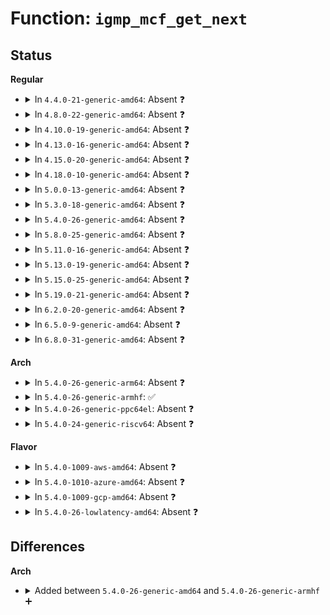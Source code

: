 # Function: <code>igmp_mcf_get_next</code>

## Status
<b>Regular</b>
<ul>
<li>
<details>
<summary>In <code>4.4.0-21-generic-amd64</code>: Absent ❓</summary>

```json
{
  "name": "igmp_mcf_get_next",
  "collision_type": "Unique Static",
  "inline_type": "Selective",
  "funcs": [
    {
      "addr": 18446744071586798176,
      "name": "igmp_mcf_get_next",
      "external": false,
      "loc": "net/ipv4/igmp.c:2793",
      "file": "net/ipv4/igmp.c",
      "inline": "not declared, inlined",
      "caller_inline": [],
      "caller_func": [
        "net/ipv4/igmp.c:igmp_mcf_seq_next",
        "net/ipv4/igmp.c:igmp_mcf_seq_start"
      ]
    }
  ],
  "symbols": [
    {
      "addr": 18446744071586798176,
      "name": "igmp_mcf_get_next.isra.19",
      "section": ".text",
      "bind": "STB_LOCAL",
      "size": 176
    }
  ]
}
```
</details>
</li>
<li>
<details>
<summary>In <code>4.8.0-22-generic-amd64</code>: Absent ❓</summary>

```json
{
  "name": "igmp_mcf_get_next",
  "collision_type": "Unique Static",
  "inline_type": "Selective",
  "funcs": [
    {
      "addr": 18446744071587247216,
      "name": "igmp_mcf_get_next",
      "external": false,
      "loc": "net/ipv4/igmp.c:2804",
      "file": "net/ipv4/igmp.c",
      "inline": "not declared, inlined",
      "caller_inline": [],
      "caller_func": [
        "net/ipv4/igmp.c:igmp_mcf_seq_next",
        "net/ipv4/igmp.c:igmp_mcf_seq_start"
      ]
    }
  ],
  "symbols": [
    {
      "addr": 18446744071587247216,
      "name": "igmp_mcf_get_next.isra.19",
      "section": ".text",
      "bind": "STB_LOCAL",
      "size": 182
    }
  ]
}
```
</details>
</li>
<li>
<details>
<summary>In <code>4.10.0-19-generic-amd64</code>: Absent ❓</summary>

```json
{
  "name": "igmp_mcf_get_next",
  "collision_type": "Unique Static",
  "inline_type": "Selective",
  "funcs": [
    {
      "addr": 18446744071587447824,
      "name": "igmp_mcf_get_next",
      "external": false,
      "loc": "net/ipv4/igmp.c:2842",
      "file": "net/ipv4/igmp.c",
      "inline": "not declared, inlined",
      "caller_inline": [],
      "caller_func": [
        "net/ipv4/igmp.c:igmp_mcf_seq_next",
        "net/ipv4/igmp.c:igmp_mcf_seq_start"
      ]
    }
  ],
  "symbols": [
    {
      "addr": 18446744071587447824,
      "name": "igmp_mcf_get_next.isra.19",
      "section": ".text",
      "bind": "STB_LOCAL",
      "size": 182
    }
  ]
}
```
</details>
</li>
<li>
<details>
<summary>In <code>4.13.0-16-generic-amd64</code>: Absent ❓</summary>

```json
{
  "name": "igmp_mcf_get_next",
  "collision_type": "Unique Static",
  "inline_type": "Selective",
  "funcs": [
    {
      "addr": 18446744071587585776,
      "name": "igmp_mcf_get_next",
      "external": false,
      "loc": "net/ipv4/igmp.c:2856",
      "file": "net/ipv4/igmp.c",
      "inline": "not declared, inlined",
      "caller_inline": [],
      "caller_func": [
        "net/ipv4/igmp.c:igmp_mcf_seq_next",
        "net/ipv4/igmp.c:igmp_mcf_seq_start"
      ]
    }
  ],
  "symbols": [
    {
      "addr": 18446744071587585776,
      "name": "igmp_mcf_get_next.isra.31",
      "section": ".text",
      "bind": "STB_LOCAL",
      "size": 176
    }
  ]
}
```
</details>
</li>
<li>
<details>
<summary>In <code>4.15.0-20-generic-amd64</code>: Absent ❓</summary>

```json
{
  "name": "igmp_mcf_get_next",
  "collision_type": "Unique Static",
  "inline_type": "Selective",
  "funcs": [
    {
      "addr": 18446744071588109696,
      "name": "igmp_mcf_get_next",
      "external": false,
      "loc": "net/ipv4/igmp.c:2884",
      "file": "net/ipv4/igmp.c",
      "inline": "not declared, inlined",
      "caller_inline": [],
      "caller_func": [
        "net/ipv4/igmp.c:igmp_mcf_seq_next",
        "net/ipv4/igmp.c:igmp_mcf_seq_start"
      ]
    }
  ],
  "symbols": [
    {
      "addr": 18446744071588109696,
      "name": "igmp_mcf_get_next.isra.34",
      "section": ".text",
      "bind": "STB_LOCAL",
      "size": 176
    }
  ]
}
```
</details>
</li>
<li>
<details>
<summary>In <code>4.18.0-10-generic-amd64</code>: Absent ❓</summary>

```json
{
  "name": "igmp_mcf_get_next",
  "collision_type": "Unique Static",
  "inline_type": "Selective",
  "funcs": [
    {
      "addr": 18446744071588464256,
      "name": "igmp_mcf_get_next",
      "external": false,
      "loc": "net/ipv4/igmp.c:2896",
      "file": "net/ipv4/igmp.c",
      "inline": "not declared, inlined",
      "caller_inline": [],
      "caller_func": [
        "net/ipv4/igmp.c:igmp_mcf_seq_next",
        "net/ipv4/igmp.c:igmp_mcf_seq_start"
      ]
    }
  ],
  "symbols": [
    {
      "addr": 18446744071588464256,
      "name": "igmp_mcf_get_next.isra.33",
      "section": ".text",
      "bind": "STB_LOCAL",
      "size": 176
    }
  ]
}
```
</details>
</li>
<li>
<details>
<summary>In <code>5.0.0-13-generic-amd64</code>: Absent ❓</summary>

```json
{
  "name": "igmp_mcf_get_next",
  "collision_type": "Unique Static",
  "inline_type": "Selective",
  "funcs": [
    {
      "addr": 18446744071588656624,
      "name": "igmp_mcf_get_next",
      "external": false,
      "loc": "net/ipv4/igmp.c:2912",
      "file": "net/ipv4/igmp.c",
      "inline": "not declared, inlined",
      "caller_inline": [],
      "caller_func": [
        "net/ipv4/igmp.c:igmp_mcf_seq_next",
        "net/ipv4/igmp.c:igmp_mcf_seq_start"
      ]
    }
  ],
  "symbols": [
    {
      "addr": 18446744071588656624,
      "name": "igmp_mcf_get_next.isra.22",
      "section": ".text",
      "bind": "STB_LOCAL",
      "size": 169
    }
  ]
}
```
</details>
</li>
<li>
<details>
<summary>In <code>5.3.0-18-generic-amd64</code>: Absent ❓</summary>

```json
{
  "name": "igmp_mcf_get_next",
  "collision_type": "Unique Static",
  "inline_type": "Selective",
  "funcs": [
    {
      "addr": 18446744071589069504,
      "name": "igmp_mcf_get_next",
      "external": false,
      "loc": "net/ipv4/igmp.c:2908",
      "file": "net/ipv4/igmp.c",
      "inline": "not declared, inlined",
      "caller_inline": [],
      "caller_func": [
        "net/ipv4/igmp.c:igmp_mcf_seq_next",
        "net/ipv4/igmp.c:igmp_mcf_seq_start"
      ]
    }
  ],
  "symbols": [
    {
      "addr": 18446744071589069504,
      "name": "igmp_mcf_get_next.isra.0",
      "section": ".text",
      "bind": "STB_LOCAL",
      "size": 174
    }
  ]
}
```
</details>
</li>
<li>
<details>
<summary>In <code>5.4.0-26-generic-amd64</code>: Absent ❓</summary>

```json
{
  "name": "igmp_mcf_get_next",
  "collision_type": "Unique Static",
  "inline_type": "Selective",
  "funcs": [
    {
      "addr": 18446744071589293664,
      "name": "igmp_mcf_get_next",
      "external": false,
      "loc": "net/ipv4/igmp.c:2908",
      "file": "net/ipv4/igmp.c",
      "inline": "not declared, inlined",
      "caller_inline": [],
      "caller_func": [
        "net/ipv4/igmp.c:igmp_mcf_seq_next",
        "net/ipv4/igmp.c:igmp_mcf_seq_start"
      ]
    }
  ],
  "symbols": [
    {
      "addr": 18446744071589293664,
      "name": "igmp_mcf_get_next.isra.0",
      "section": ".text",
      "bind": "STB_LOCAL",
      "size": 174
    }
  ]
}
```
</details>
</li>
<li>
<details>
<summary>In <code>5.8.0-25-generic-amd64</code>: Absent ❓</summary>

```json
{
  "name": "igmp_mcf_get_next",
  "collision_type": "Unique Static",
  "inline_type": "Selective",
  "funcs": [
    {
      "addr": 18446744071590270128,
      "name": "igmp_mcf_get_next",
      "external": false,
      "loc": "net/ipv4/igmp.c:2898",
      "file": "net/ipv4/igmp.c",
      "inline": "not declared, inlined",
      "caller_inline": [],
      "caller_func": [
        "net/ipv4/igmp.c:igmp_mcf_seq_next",
        "net/ipv4/igmp.c:igmp_mcf_seq_start"
      ]
    }
  ],
  "symbols": [
    {
      "addr": 18446744071590270128,
      "name": "igmp_mcf_get_next.isra.0",
      "section": ".text",
      "bind": "STB_LOCAL",
      "size": 180
    }
  ]
}
```
</details>
</li>
<li>
<details>
<summary>In <code>5.11.0-16-generic-amd64</code>: Absent ❓</summary>

```json
{
  "name": "igmp_mcf_get_next",
  "collision_type": "Unique Static",
  "inline_type": "Selective",
  "funcs": [
    {
      "addr": 18446744071590323056,
      "name": "igmp_mcf_get_next",
      "external": false,
      "loc": "net/ipv4/igmp.c:2898",
      "file": "net/ipv4/igmp.c",
      "inline": "not declared, inlined",
      "caller_inline": [],
      "caller_func": [
        "net/ipv4/igmp.c:igmp_mcf_seq_next",
        "net/ipv4/igmp.c:igmp_mcf_seq_start"
      ]
    }
  ],
  "symbols": [
    {
      "addr": 18446744071590323056,
      "name": "igmp_mcf_get_next.isra.0",
      "section": ".text",
      "bind": "STB_LOCAL",
      "size": 180
    }
  ]
}
```
</details>
</li>
<li>
<details>
<summary>In <code>5.13.0-19-generic-amd64</code>: Absent ❓</summary>

```json
{
  "name": "igmp_mcf_get_next",
  "collision_type": "Unique Static",
  "inline_type": "Selective",
  "funcs": [
    {
      "addr": 18446744071590239072,
      "name": "igmp_mcf_get_next",
      "external": false,
      "loc": "net/ipv4/igmp.c:2906",
      "file": "net/ipv4/igmp.c",
      "inline": "not declared, inlined",
      "caller_inline": [],
      "caller_func": [
        "net/ipv4/igmp.c:igmp_mcf_seq_next",
        "net/ipv4/igmp.c:igmp_mcf_seq_start"
      ]
    }
  ],
  "symbols": [
    {
      "addr": 18446744071590239072,
      "name": "igmp_mcf_get_next.isra.0",
      "section": ".text",
      "bind": "STB_LOCAL",
      "size": 170
    }
  ]
}
```
</details>
</li>
<li>
<details>
<summary>In <code>5.15.0-25-generic-amd64</code>: Absent ❓</summary>

```json
{
  "name": "igmp_mcf_get_next",
  "collision_type": "Unique Static",
  "inline_type": "Selective",
  "funcs": [
    {
      "addr": 18446744071591022592,
      "name": "igmp_mcf_get_next",
      "external": false,
      "loc": "net/ipv4/igmp.c:2914",
      "file": "net/ipv4/igmp.c",
      "inline": "not declared, inlined",
      "caller_inline": [],
      "caller_func": [
        "net/ipv4/igmp.c:igmp_mcf_seq_next",
        "net/ipv4/igmp.c:igmp_mcf_seq_start"
      ]
    }
  ],
  "symbols": [
    {
      "addr": 18446744071591022592,
      "name": "igmp_mcf_get_next.isra.0",
      "section": ".text",
      "bind": "STB_LOCAL",
      "size": 170
    }
  ]
}
```
</details>
</li>
<li>
<details>
<summary>In <code>5.19.0-21-generic-amd64</code>: Absent ❓</summary>

```json
{
  "name": "igmp_mcf_get_next",
  "collision_type": "Unique Static",
  "inline_type": "Selective",
  "funcs": [
    {
      "addr": 18446744071592669488,
      "name": "igmp_mcf_get_next",
      "external": false,
      "loc": "net/ipv4/igmp.c:2923",
      "file": "net/ipv4/igmp.c",
      "inline": "not declared, inlined",
      "caller_inline": [],
      "caller_func": [
        "net/ipv4/igmp.c:igmp_mcf_seq_next",
        "net/ipv4/igmp.c:igmp_mcf_seq_start"
      ]
    }
  ],
  "symbols": [
    {
      "addr": 18446744071592669488,
      "name": "igmp_mcf_get_next.isra.0",
      "section": ".text",
      "bind": "STB_LOCAL",
      "size": 190
    }
  ]
}
```
</details>
</li>
<li>
<details>
<summary>In <code>6.2.0-20-generic-amd64</code>: Absent ❓</summary>

```json
{
  "name": "igmp_mcf_get_next",
  "collision_type": "Unique Static",
  "inline_type": "Selective",
  "funcs": [
    {
      "addr": 18446744071594537408,
      "name": "igmp_mcf_get_next",
      "external": false,
      "loc": "net/ipv4/igmp.c:2927",
      "file": "net/ipv4/igmp.c",
      "inline": "not declared, inlined",
      "caller_inline": [],
      "caller_func": [
        "net/ipv4/igmp.c:igmp_mcf_seq_next",
        "net/ipv4/igmp.c:igmp_mcf_seq_start"
      ]
    }
  ],
  "symbols": [
    {
      "addr": 18446744071594537408,
      "name": "igmp_mcf_get_next.isra.0",
      "section": ".text",
      "bind": "STB_LOCAL",
      "size": 190
    }
  ]
}
```
</details>
</li>
<li>
<details>
<summary>In <code>6.5.0-9-generic-amd64</code>: Absent ❓</summary>

```json
{
  "name": "igmp_mcf_get_next",
  "collision_type": "Unique Static",
  "inline_type": "Selective",
  "funcs": [
    {
      "addr": 18446744071594929216,
      "name": "igmp_mcf_get_next",
      "external": false,
      "loc": "net/ipv4/igmp.c:2928",
      "file": "net/ipv4/igmp.c",
      "inline": "not declared, inlined",
      "caller_inline": [],
      "caller_func": [
        "net/ipv4/igmp.c:igmp_mcf_seq_next",
        "net/ipv4/igmp.c:igmp_mcf_seq_start"
      ]
    }
  ],
  "symbols": [
    {
      "addr": 18446744071594929216,
      "name": "igmp_mcf_get_next.isra.0",
      "section": ".text",
      "bind": "STB_LOCAL",
      "size": 190
    }
  ]
}
```
</details>
</li>
<li>
<details>
<summary>In <code>6.8.0-31-generic-amd64</code>: Absent ❓</summary>

```json
{
  "name": "igmp_mcf_get_next",
  "collision_type": "Unique Static",
  "inline_type": "Selective",
  "funcs": [
    {
      "addr": 18446744071595741408,
      "name": "igmp_mcf_get_next",
      "external": false,
      "loc": "net/ipv4/igmp.c:2930",
      "file": "net/ipv4/igmp.c",
      "inline": "not declared, inlined",
      "caller_inline": [],
      "caller_func": [
        "net/ipv4/igmp.c:igmp_mcf_seq_next",
        "net/ipv4/igmp.c:igmp_mcf_seq_start"
      ]
    }
  ],
  "symbols": [
    {
      "addr": 18446744071595741408,
      "name": "igmp_mcf_get_next.isra.0",
      "section": ".text",
      "bind": "STB_LOCAL",
      "size": 196
    }
  ]
}
```
</details>
</li>
</ul>
<b>Arch</b>
<ul>
<li>
<details>
<summary>In <code>5.4.0-26-generic-arm64</code>: Absent ❓</summary>

```json
{
  "name": "igmp_mcf_get_next",
  "collision_type": "Unique Static",
  "inline_type": "Selective",
  "funcs": [
    {
      "addr": 18446603336502931456,
      "name": "igmp_mcf_get_next",
      "external": false,
      "loc": "net/ipv4/igmp.c:2908",
      "file": "net/ipv4/igmp.c",
      "inline": "not declared, inlined",
      "caller_inline": [],
      "caller_func": [
        "net/ipv4/igmp.c:igmp_mcf_seq_next",
        "net/ipv4/igmp.c:igmp_mcf_seq_start"
      ]
    }
  ],
  "symbols": [
    {
      "addr": 18446603336502931456,
      "name": "igmp_mcf_get_next.isra.0",
      "section": ".text",
      "bind": "STB_LOCAL",
      "size": 296
    }
  ]
}
```
</details>
</li>
<li>
<details>
<summary>In <code>5.4.0-26-generic-armhf</code>: ✅</summary>

```c
struct ip_sf_list * igmp_mcf_get_next(struct seq_file * seq, struct ip_sf_list * psf)
```

```json
{
  "name": "igmp_mcf_get_next",
  "collision_type": "Unique Static",
  "inline_type": "No",
  "funcs": [
    {
      "addr": 3235615932,
      "name": "igmp_mcf_get_next",
      "external": false,
      "loc": "net/ipv4/igmp.c:2908",
      "file": "net/ipv4/igmp.c",
      "inline": "seen, unknown",
      "caller_inline": [],
      "caller_func": [
        "net/ipv4/igmp.c:igmp_mcf_seq_next",
        "net/ipv4/igmp.c:igmp_mcf_seq_start"
      ]
    }
  ],
  "symbols": [
    {
      "addr": 3235615932,
      "name": "igmp_mcf_get_next",
      "section": ".text",
      "bind": "STB_LOCAL",
      "size": 192
    }
  ]
}
```
</details>
</li>
<li>
<details>
<summary>In <code>5.4.0-26-generic-ppc64el</code>: Absent ❓</summary>

```json
{
  "name": "igmp_mcf_get_next",
  "collision_type": "Unique Static",
  "inline_type": "Selective",
  "funcs": [
    {
      "addr": 13835058055296598384,
      "name": "igmp_mcf_get_next",
      "external": false,
      "loc": "net/ipv4/igmp.c:2908",
      "file": "net/ipv4/igmp.c",
      "inline": "not declared, inlined",
      "caller_inline": [],
      "caller_func": [
        "net/ipv4/igmp.c:igmp_mcf_seq_next",
        "net/ipv4/igmp.c:igmp_mcf_seq_start"
      ]
    }
  ],
  "symbols": [
    {
      "addr": 13835058055296598384,
      "name": "igmp_mcf_get_next.isra.0",
      "section": ".text",
      "bind": "STB_LOCAL",
      "size": 240
    }
  ]
}
```
</details>
</li>
<li>
<details>
<summary>In <code>5.4.0-24-generic-riscv64</code>: Absent ❓</summary>

```json
{
  "name": "igmp_mcf_get_next",
  "collision_type": "Unique Static",
  "inline_type": "Selective",
  "funcs": [
    {
      "addr": 18446743936279019102,
      "name": "igmp_mcf_get_next",
      "external": false,
      "loc": "net/ipv4/igmp.c:2908",
      "file": "net/ipv4/igmp.c",
      "inline": "not declared, inlined",
      "caller_inline": [],
      "caller_func": [
        "net/ipv4/igmp.c:igmp_mcf_seq_next",
        "net/ipv4/igmp.c:igmp_mcf_seq_start"
      ]
    }
  ],
  "symbols": [
    {
      "addr": 18446743936279019102,
      "name": "igmp_mcf_get_next.isra.0",
      "section": ".text",
      "bind": "STB_LOCAL",
      "size": 136
    }
  ]
}
```
</details>
</li>
</ul>
<b>Flavor</b>
<ul>
<li>
<details>
<summary>In <code>5.4.0-1009-aws-amd64</code>: Absent ❓</summary>

```json
{
  "name": "igmp_mcf_get_next",
  "collision_type": "Unique Static",
  "inline_type": "Selective",
  "funcs": [
    {
      "addr": 18446744071588899840,
      "name": "igmp_mcf_get_next",
      "external": false,
      "loc": "net/ipv4/igmp.c:2908",
      "file": "net/ipv4/igmp.c",
      "inline": "not declared, inlined",
      "caller_inline": [],
      "caller_func": [
        "net/ipv4/igmp.c:igmp_mcf_seq_next",
        "net/ipv4/igmp.c:igmp_mcf_seq_start"
      ]
    }
  ],
  "symbols": [
    {
      "addr": 18446744071588899840,
      "name": "igmp_mcf_get_next.isra.0",
      "section": ".text",
      "bind": "STB_LOCAL",
      "size": 174
    }
  ]
}
```
</details>
</li>
<li>
<details>
<summary>In <code>5.4.0-1010-azure-amd64</code>: Absent ❓</summary>

```json
{
  "name": "igmp_mcf_get_next",
  "collision_type": "Unique Static",
  "inline_type": "Selective",
  "funcs": [
    {
      "addr": 18446744071588611776,
      "name": "igmp_mcf_get_next",
      "external": false,
      "loc": "net/ipv4/igmp.c:2908",
      "file": "net/ipv4/igmp.c",
      "inline": "not declared, inlined",
      "caller_inline": [],
      "caller_func": [
        "net/ipv4/igmp.c:igmp_mcf_seq_next",
        "net/ipv4/igmp.c:igmp_mcf_seq_start"
      ]
    }
  ],
  "symbols": [
    {
      "addr": 18446744071588611776,
      "name": "igmp_mcf_get_next.isra.0",
      "section": ".text",
      "bind": "STB_LOCAL",
      "size": 174
    }
  ]
}
```
</details>
</li>
<li>
<details>
<summary>In <code>5.4.0-1009-gcp-amd64</code>: Absent ❓</summary>

```json
{
  "name": "igmp_mcf_get_next",
  "collision_type": "Unique Static",
  "inline_type": "Selective",
  "funcs": [
    {
      "addr": 18446744071589336224,
      "name": "igmp_mcf_get_next",
      "external": false,
      "loc": "net/ipv4/igmp.c:2908",
      "file": "net/ipv4/igmp.c",
      "inline": "not declared, inlined",
      "caller_inline": [],
      "caller_func": [
        "net/ipv4/igmp.c:igmp_mcf_seq_next",
        "net/ipv4/igmp.c:igmp_mcf_seq_start"
      ]
    }
  ],
  "symbols": [
    {
      "addr": 18446744071589336224,
      "name": "igmp_mcf_get_next.isra.0",
      "section": ".text",
      "bind": "STB_LOCAL",
      "size": 174
    }
  ]
}
```
</details>
</li>
<li>
<details>
<summary>In <code>5.4.0-26-lowlatency-amd64</code>: Absent ❓</summary>

```json
{
  "name": "igmp_mcf_get_next",
  "collision_type": "Unique Static",
  "inline_type": "Selective",
  "funcs": [
    {
      "addr": 18446744071589378448,
      "name": "igmp_mcf_get_next",
      "external": false,
      "loc": "net/ipv4/igmp.c:2908",
      "file": "net/ipv4/igmp.c",
      "inline": "not declared, inlined",
      "caller_inline": [],
      "caller_func": [
        "net/ipv4/igmp.c:igmp_mcf_seq_next",
        "net/ipv4/igmp.c:igmp_mcf_seq_start"
      ]
    }
  ],
  "symbols": [
    {
      "addr": 18446744071589378448,
      "name": "igmp_mcf_get_next.isra.0",
      "section": ".text",
      "bind": "STB_LOCAL",
      "size": 174
    }
  ]
}
```
</details>
</li>
</ul>

## Differences
<b>Arch</b>
<ul>
<li>
<details>
<summary>Added between <code>5.4.0-26-generic-amd64</code> and <code>5.4.0-26-generic-armhf</code> ➕</summary>

```c
struct ip_sf_list * igmp_mcf_get_next(struct seq_file * seq, struct ip_sf_list * psf)
```
</details>
</li>
</ul>
